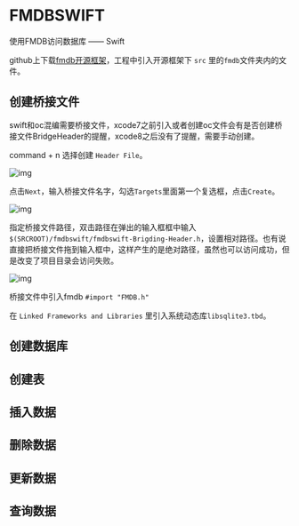 # FMDBSWIFT

使用FMDB访问数据库 —— Swift

github上下载[fmdb开源框架](https://github.com/ccgus/fmdb)，工程中引入开源框架下 `src` 里的`fmdb`文件夹内的文件。

## 创建桥接文件

swift和oc混编需要桥接文件，xcode7之前引入或者创建oc文件会有是否创建桥接文件BridgeHeader的提醒，xcode8之后没有了提醒，需要手动创建。

command + n 选择创建 `Header File`。

![img](https://github.com/mxdios/notebook/blob/master/XDSQLiteOperate/fmdbswift/image/QQ20161012-0.png?raw=true)

点击`Next`，输入桥接文件名字，勾选`Targets`里面第一个复选框，点击`Create`。

![img](https://github.com/mxdios/notebook/blob/master/XDSQLiteOperate/fmdbswift/image/QQ20161012-1.png?raw=true)

指定桥接文件路径，双击路径在弹出的输入框框中输入`$(SRCROOT)/fmdbswift/fmdbswift-Brigding-Header.h`，设置相对路径。也有说直接把桥接文件拖到输入框中，这样产生的是绝对路径，虽然也可以访问成功，但是改变了项目目录会访问失败。

![img](https://github.com/mxdios/notebook/blob/master/XDSQLiteOperate/fmdbswift/image/QQ20161012-2.png?raw=true)

桥接文件中引入fmdb `#import "FMDB.h"`

在 `Linked Frameworks and Libraries` 里引入系统动态库`libsqlite3.tbd`。



## 创建数据库



## 创建表


## 插入数据


## 删除数据


## 更新数据



## 查询数据


